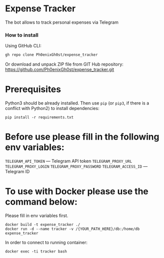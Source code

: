 # Expense Tracker
The bot allows to track personal expenses via Telegram

### How to install
Using GitHub CLI:
```bash
gh repo clone Ph0enixGh0st/expense_tracker
```
Or download and unpack ZIP file from GIT Hub repository: https://github.com/Ph0enixGh0st/expense_tracker.git

# Prerequisites
Python3 should be already installed. 
Then use `pip` (or `pip3`, if there is a conflict with Python2) to install dependencies:
```
pip install -r requirements.txt
```

# Before use please fill in the following env variables:

`TELEGRAM_API_TOKEN` — Telegram API token
`TELEGRAM_PROXY_URL`
`TELEGRAM_PROXY_LOGIN`
`TELEGRAM_PROXY_PASSWORD`
`TELEGRAM_ACCESS_ID` — Telegram ID


# To use with Docker please use the command below:
Please fill in env variables first.
```
docker build -t expense_tracker ./
docker run -d --name tracker -v /{YOUR_PATH_HERE}/db:/home/db expense_tracker
```

In order to connect to running container:
```
docker exec -ti tracker bash
```

